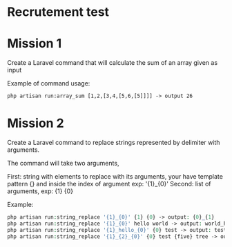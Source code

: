# Recrutement test

# Mission 1

Create a Laravel command that will calculate the sum of an array given as input

Example of command usage:

```shell
php artisan run:array_sum [1,2,[3,4,[5,6,[5]]]] -> output 26
```

# Mission 2

Create a Laravel command to replace strings represented by delimiter with arguments.

The command will take two arguments, 

First: string with elements to replace with its arguments, your have template pattern {} and inside the index of argument 
exp: '{1}_{0}'
Second: list of arguments, exp: {1} {0}

Example:

```php
php artisan run:string_replace '{1}_{0}' {1} {0} -> output: {0}_{1}
php artisan run:string_replace '{1}_{0}' hello world -> output: world_hello
php artisan run:string_replace '{1}_hello_{0}' {0} test -> output: test_hello_{0}
php artisan run:string_replace '{1}_{2}_{0}' {0} test {five} tree -> output: test_{five}_{0}
```
